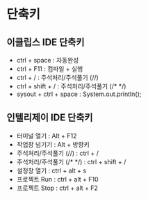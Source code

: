 # 단축키
## 이클립스 IDE 단축키
- ctrl + space : 자동완성
- ctrl + F11 : 컴파일 + 실행
- ctrl + / : 주석처리/주석풀기 (//)
- ctrl + shift + / : 주석처리/주석풀기 (/* */)
- sysout + ctrl + space : System.out.println();

## 인텔리제이 IDE 단축키
- 터미널 열기 : Alt + F12
- 작업창 넘기기 : Alt + 방향키
- 주석처리/주석풀기 (//) : ctrl + / 
- 주석처리/주석풀기 (/* */) : ctrl + shift + /
- 설정창 열기 : ctrl + alt + s
- 프로젝트 Run : ctrl + alt + F10
- 프로젝트 Stop : ctrl + alt + F2